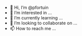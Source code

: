 - 👋 Hi, I’m @pfortuin
- 👀 I’m interested in ...
- 🌱 I’m currently learning ...
- 💞️ I’m looking to collaborate on ...
- 📫 How to reach me ...

<!---
pfortuin/pfortuin is a ✨ special ✨ repository because its `README.md` (this file) appears on your GitHub profile.
You can click the Preview link to take a look at your changes.
--->
